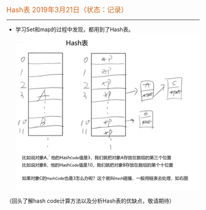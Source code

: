 
<font size=4 color=#D2691E> Hash表 2019年3月21日（状态：记录）</font>

***
   
* 学习Set和map的过程中发现，都用到了Hash表。   
<img src="pic/hash_table.jpg"  width=600><br>

（回头了解hash code计算方法以及分析Hash表的优缺点，敬请期待）


